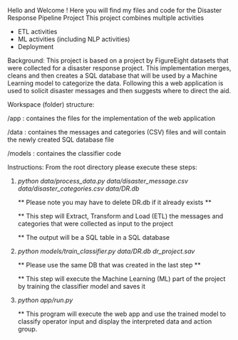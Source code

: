 Hello and Welcome !
Here you will find my files and code for the Disaster Response Pipeline Project
This project combines multiple activities
  - ETL activities
  - ML activities (including NLP activities)
  - Deployment
    
Background:
  This project is based on a project by FigureEight datasets that were collected for a disaster response project.
  This implementation merges, cleans and then creates a SQL database that will be used by a Machine Learning model to categorize the data.
  Following this a web application is used to solicit disaster messages and then suggests where to direct the aid. 
  
 Workspace (folder) structure:
 
  /app : containes the files for the implementation of the web application
 
 /data : containes the messages and categories (CSV) files and will contain the newly created SQL database file
 
 /models : containes the classifier code
  
Instructions:
  From the root directory please execute these steps:
  1.  *python data/process_data.py data/disaster_message.csv data/disaster_categories.csv data/DR.db* 
  
      ** Please note you may have to delete DR.db if it already exists **
      
      ** This step will Extract, Transform and Load (ETL) the messages and categories that were collected as input to the project
      
      ** The output will be a SQL table in a SQL database
      
  2.  *python models/train_classifier.py data/DR.db dr_project.sav*
  
      ** Please use the same DB that was created in the last step **
      
      ** This step will execute the Machine Learning (ML) part of the project by training the classifier model and saves it
      
  3.  *python app/run.py*
      
      ** This program will execute the web app and use the trained model to classify operator input and display the interpreted data and action group.
 

